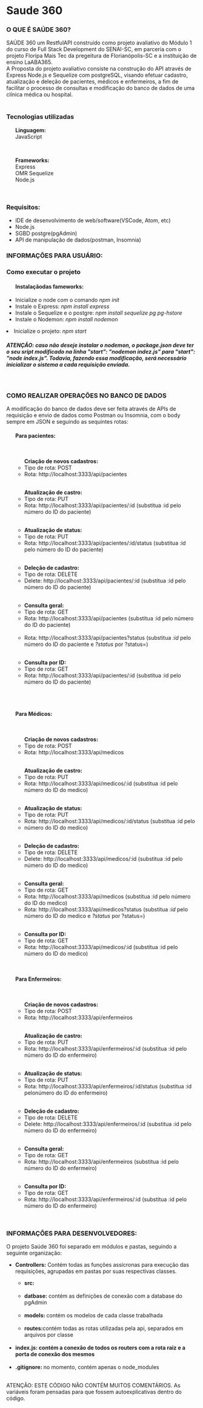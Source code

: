 # Saude 360

<h3><b>O QUE É SAÚDE 360?</b></h3>
SAÚDE 360 um RestfulAPI construído como projeto avaliativo do Módulo 1 do curso de Full Stack Development do SENAI-SC, em parceria com o projeto Floripa Mais Tec da pregeitura de Florianópolis-SC e a instituição de ensino LaABA365. <br>
A Proposta do projeto avaliativo consiste na construção do API através de Express Node.js e Sequelize com postgreSQL, visando efetuar cadastro, atualização e deleção de pacientes, médicos e enfermeiros, a fim de facilitar o processo de consultas e modificação do banco de dados de uma clínica médica ou hospital.<br>
<br>

<h3>Tecnologias utilizadas</h3>

<ul><b>Linguagem:</b><br>
<il>JavaScript</il></ul><br>

<ul><b>Frameworks:</b><br>
<il>Express</il><br>
<il>OMR Sequelize</il><br>
<il>Node.js</il></ul><br>

<h3>Requisitos:</h3>
<ul><li>IDE de desenvolvimento de web/software(VSCode, Atom, etc)</li>
<li>Node.js</li>
<li>SGBD postgre(pgAdmin)</li>
<li>API de manipulação de dados(postman, Insomnia)</li>
</ul>

<h3>INFORMAÇÕES PARA USUÁRIO:</h3>

<h3>Como executar o projeto</h3>
<ul><h4>Instalaçãodas fameworks:</h4>
<li>Inicialize o node com o comando <i>npm init</i></li> 
<li>Instale o Express: <i>npm install express</i></li>
<li>Instale o Sequelize e o postgre: <i>npm install sequelize pg pg-hstore</i></li>
<li>Instale o Nodemon: <i>npm install nodemon</i></li></ul>
<li>Inicialize o projeto: <i>npm start</i></li></ul>

<h5>ATENÇÃO: caso não deseje instalar o nodemon, o package.json deve ter o seu sript modificado na linha "start": "nodemon indez.js" para "start": "node index.js". Todavia, fazendo essa modificação, será necessário inicializar o sistema a cada requisição enviada.</h5>

<br>
<h3><b>COMO REALIZAR OPERAÇÕES NO BANCO DE DADOS</b></h3>
A modificação do banco de dados deve ser feita através de APIs de requisição e envio de dados como Postman ou Insomnia, com o body sempre em JSON e seguindo as sequintes rotas:
<br>

<ul><h4><b>Para pacientes:</b></h4><br>
<ul><b>Criação de novos cadastros:</b><br>
<li>Tipo de rota: POST<br></li>
<li>Rota: http://localhost:3333/api/pacientes </li></ul><br>
<ul><b>Atualização de castro:</b><br>
<li>Tipo de rota: PUT</li>
<li>Rota: http://localhost:3333/api/pacientes/:id (substitua :id pelo número do ID do paciente)</li></ul><br>
<ul><li><b>Atualização de status:</b><br>
<li>Tipo de rota: PUT<br></li>
<li>Rota: http://localhost:3333/api/pacientes/:id/status (substitua :id pelo número do ID do paciente)</li></ul><br>
<ul><li><b>Deleção de cadastro:</b><br></li>
<li>Tipo de rota: DELETE<br></li>
<li>Delete: http://localhost:3333/api/pacientes/:id (substitua :id pelo número do ID do paciente)</li></ul><br>
<ul><li><b>Consulta geral:</b><br></li>
<li>Tipo de rota: GET<br></li>
<li>Rota: http://localhost:3333/api/pacientes (substitua :id pelo número do ID do paciente)</li> <br>
<li>Rota: http://localhost:3333/api/pacientes?status (substitua <i>:id</i> pelo número do ID do paciente e <i>?status</i> por ?status=<status atual>)</li> </ul><br>
<ul><li><b>Consulta por ID:</b><br></li>
<li>Tipo de rota: GET<br></li>
<li>Rota: http://localhost:3333/api/pacientes/:id (substitua :id pelo número do ID do paciente)</li></ul></ul><br>
<br>

<ul><h4><b>Para Médicos:</b></h4><br>
<ul><b>Criação de novos cadastros:</b><br>
<li>Tipo de rota: POST<br></li>
<li>Rota: http://localhost:3333/api/medicos </li></ul><br>
<ul><b>Atualização de castro:</b><br>
<li>Tipo de rota: PUT</li>
<li>Rota: http://localhost:3333/api/medicos/:id (substitua :id pelo número do ID do medico)</li></ul><br>
<ul><li><b>Atualização de status:</b><br>
<li>Tipo de rota: PUT<br>
<li>Rota: http://localhost:3333/api/medicos/:id/status (substitua :id pelo <li>número do ID do medico)</ul><br>
<ul><li><b>Deleção de cadastro:</b><br>
<li>Tipo de rota: DELETE<br>
<li>Delete: http://localhost:3333/api/medicos/:id (substitua :id pelo número do ID do medico)</ul><br></li>
<ul><li><b>Consulta geral:</b><br>
<li>Tipo de rota: GET<br>
<li>Rota: http://localhost:3333/api/medicos (substitua :id pelo número do ID do medico)<br></li>
<li>Rota: http://localhost:3333/api/medicos?status (substitua <i>:id</i> pelo número do ID do medico e <i>?status</i> por ?status=<status atual>)</li></ul> <br>
<ul><li><b>Consulta por ID:</b><br>
<li>Tipo de rota: GET<br>
<li>Rota: http://localhost:3333/api/medicos/:id (substitua :id pelo número do ID do medico)</li></ul></ul><br>


<ul><h4><b>Para Enfermeiros:</b></h4><br>
<ul><b>Criação de novos cadastros:</b><br>
<li>Tipo de rota: POST<br></li>
<li>Rota: http://localhost:3333/api/enfermeiros </li></ul><br>
<ul><b>Atualização de castro:</b><br>
<li>Tipo de rota: PUT</li>
<li>Rota: http://localhost:3333/api/enfermeiros/:id (substitua :id pelo número do ID do enfermeiro)</li></ul><br>
<ul><li><b>Atualização de status:</b><br>
<li>Tipo de rota: PUT<br>
<li>Rota: http://localhost:3333/api/enfermeiros/:id/status (substitua :id pelonúmero do ID do enfermeiro)</ul><br>
<ul><li><b>Deleção de cadastro:</b><br>
<li>Tipo de rota: DELETE<br>
<li>Delete: http://localhost:3333/api/enfermeiros/:id (substitua :id pelo número do ID do enfermeiro)</ul><br></li>
<ul><li><b>Consulta geral:</b><br>
<li>Tipo de rota: GET<br>
<li>Rota: http://localhost:3333/api/enfermeiros (substitua :id pelo número do ID do enfermeiro)</li></ul> <br>
<ul><li><b>Consulta por ID:</b><br>
<li>Tipo de rota: GET<br>
<li>Rota: http://localhost:3333/api/enfermeiros/:id (substitua :id pelo número do ID do enfermeiro)</li></ul></ul><br>


<h3>INFORMAÇÕES PARA DESENVOLVEDORES:</h3>

O projeto Saúde 360 foi separado em módulos e pastas, seguindo a seguinte organização:
<ul>
<li><b>Controllers:</b> Contém todas as funções assícronas para execução das requisições, agrupadas em pastas por suas respectivas classes.</li>
<ul><li><b>src:</b></li><br>
<li><b>datbase:</b> contém as definições de conexão com a database do pgAdmin</li><br>
<li><b>models: </b>contém os modelos de cada classe trabalhada</li><br>
<li><b>routes:</b>contém todas as rotas utilizadas pela api, separados em arquivos por classe</li></ul><br>
<li><b>index.js: contém a conexão de todos os routers com a rota raiz e a porta de conexão dos mesmos</b></li><br>
<li><b>.gitignore: </b>no momento, contém apenas o node_modules</li><br>
</ul>

ATENÇÂO: ESTE CÓDIGO NÃO CONTÉM MUITOS COMENTÁRIOS. As variáveis foram pensadas para que fossem autoexplicativas dentro do código.
